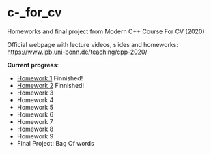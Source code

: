 # c-_for_cv
Homeworks and final project from Modern C++ Course For CV (2020)


Official webpage with lecture videos, slides and homeworks: https://www.ipb.uni-bonn.de/teaching/cpp-2020/

**Current progress**:
- [Homework 1](https://github.com/sigalaz/c-_for_cv/tree/main/homeworks/hw1) Finnished!
- [Homework 2](https://github.com/sigalaz/c-_for_cv/tree/main/homeworks/hw2) Finnished!
- Homework 3
- Homework 4
- Homework 5
- Homework 6
- Homework 7
- Homework 8
- Homework 9
- Final Project: Bag Of words


